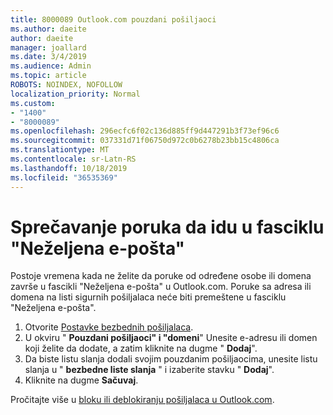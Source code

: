 ```yaml
---
title: 8000089 Outlook.com pouzdani pošiljaoci
ms.author: daeite
author: daeite
manager: joallard
ms.date: 3/4/2019
ms.audience: Admin
ms.topic: article
ROBOTS: NOINDEX, NOFOLLOW
localization_priority: Normal
ms.custom:
- "1400"
- "8000089"
ms.openlocfilehash: 296ecfc6f02c136d885ff9d447291b3f73ef96c6
ms.sourcegitcommit: 037331d71f06750d972c0b6278b23bb15c4806ca
ms.translationtype: MT
ms.contentlocale: sr-Latn-RS
ms.lasthandoff: 10/18/2019
ms.locfileid: "36535369"
---
```

# <a name="stop-messages-from-going-into-your-junk-email-folder"></a>Sprečavanje poruka da idu u fasciklu "Neželjena e-pošta"

Postoje vremena kada ne želite da poruke od određene osobe ili domena završe u fascikli "Neželjena e-pošta" u Outlook.com. Poruke sa adresa ili domena na listi sigurnih pošiljalaca neće biti premeštene u fasciklu "Neželjena e-pošta".

1. Otvorite [Postavke bezbednih pošiljalaca](https://go.microsoft.com/fwlink/?linkid=2035804).
2. U okviru " **Pouzdani pošiljaoci" i "domeni**" Unesite e-adresu ili domen koji želite da dodate, a zatim kliknite na dugme " **Dodaj**".
3. Da biste listu slanja dodali svojim pouzdanim pošiljaocima, unesite listu slanja u " **bezbedne liste slanja** " i izaberite stavku " **Dodaj**".
4. Kliknite na dugme **Sačuvaj**.

Pročitajte više u [bloku ili deblokiranju pošiljalaca u Outlook.com](https://support.office.com/article/afba1c94-77bb-4f50-8b85-057cf52f4d5e?wt.mc_id=Office_Outlook_com_Alchemy).